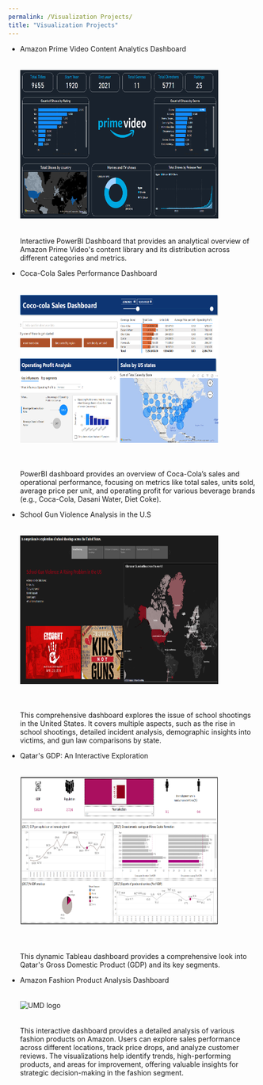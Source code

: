 ```yaml
---
permalink: /Visualization Projects/
title: "Visualization Projects"
---
```


- Amazon Prime Video Content Analytics Dashboard<br><br><br> 
 <img src="/assets/images/Amazon Prime.png" alt="UMD logo" width="400" height="300">  <br><br><br> 
  Interactive PowerBI Dashboard that provides an analytical overview of Amazon Prime Video's content library and its distribution across different categories and metrics.
  
- Coca-Cola Sales Performance Dashboard  <br><br><br> 
  <img src="/assets/images/Coco Cola Sales.png" alt="UMD logo" width="400" height="300"> <br><br><br>  
  PowerBI dashboard provides an overview of Coca-Cola’s sales and operational performance, focusing on metrics like total sales, units sold, average price per unit, and operating profit for various beverage brands (e.g., Coca-Cola, Dasani Water, Diet Coke).
   
- School Gun Violence Analysis in the U.S  <br><br><br> 
  <img src="/assets/images/School shootings.png" alt="UMD logo" width="400" height="300">  <br><br><br>   
  This comprehensive dashboard explores the issue of school shootings in the United States. It covers multiple aspects, such as the rise in school shootings, detailed incident analysis, demographic insights into victims, and gun law comparisons by state.
  
- Qatar's GDP: An Interactive Exploration  <br><br><br> 
  <img src="/assets/images/Qatar GDP.png" alt="UMD logo" width="400" height="300">  <br><br><br>     
  This dynamic Tableau dashboard provides a comprehensive look into Qatar's Gross Domestic Product (GDP) and its key segments.
  
- Amazon Fashion Product Analysis Dashboard  <br><br><br> 
  <img src="/assets/images/Amazon.png.png" alt="UMD logo" width="400" height="300">  <br><br><br> 
  This interactive dashboard provides a detailed analysis of various fashion products on Amazon. Users can explore sales performance across different locations, track price drops, and analyze customer reviews. The visualizations help identify trends, high-performing products, and areas for improvement, offering valuable insights for strategic decision-making in the fashion segment.
